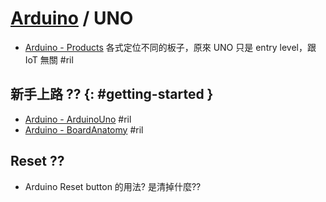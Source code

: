 # [Arduino](arduino.md) / UNO

  - [Arduino \- Products](https://www.arduino.cc/en/Main/Products) 各式定位不同的板子，原來 UNO 只是 entry level，跟 IoT 無關 #ril

## 新手上路 ?? {: #getting-started }

  - [Arduino \- ArduinoUno](https://www.arduino.cc/en/Guide/ArduinoUno) #ril
  - [Arduino \- BoardAnatomy](https://www.arduino.cc/en/Guide/BoardAnatomy) #ril

## Reset ??

  - Arduino Reset button 的用法? 是清掉什麼??

